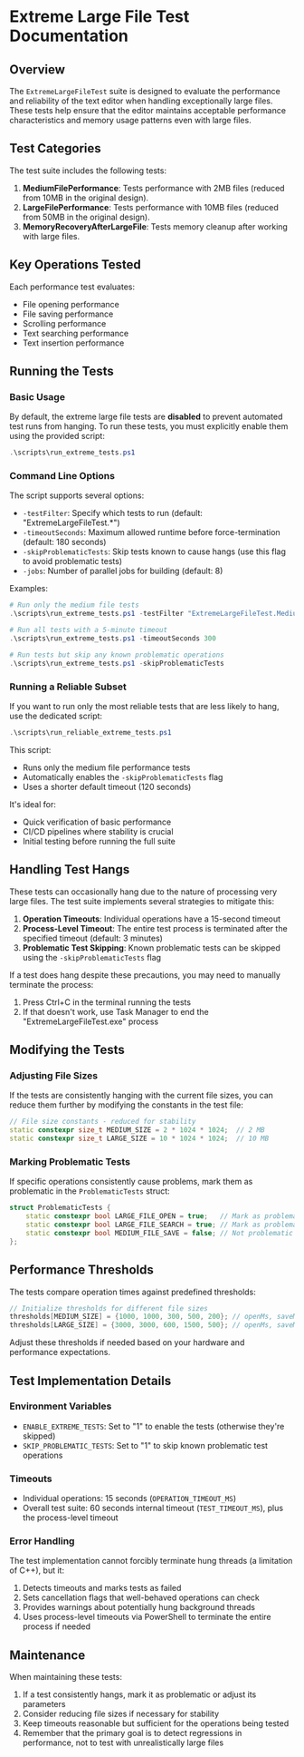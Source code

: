 # Extreme Large File Test Documentation

## Overview

The `ExtremeLargeFileTest` suite is designed to evaluate the performance and reliability of the text editor when handling exceptionally large files. These tests help ensure that the editor maintains acceptable performance characteristics and memory usage patterns even with large files.

## Test Categories

The test suite includes the following tests:

1. **MediumFilePerformance**: Tests performance with 2MB files (reduced from 10MB in the original design).
2. **LargeFilePerformance**: Tests performance with 10MB files (reduced from 50MB in the original design).
3. **MemoryRecoveryAfterLargeFile**: Tests memory cleanup after working with large files.

## Key Operations Tested

Each performance test evaluates:

- File opening performance
- File saving performance
- Scrolling performance
- Text searching performance
- Text insertion performance

## Running the Tests

### Basic Usage

By default, the extreme large file tests are **disabled** to prevent automated test runs from hanging. To run these tests, you must explicitly enable them using the provided script:

```powershell
.\scripts\run_extreme_tests.ps1
```

### Command Line Options

The script supports several options:

- `-testFilter`: Specify which tests to run (default: "ExtremeLargeFileTest.*")
- `-timeoutSeconds`: Maximum allowed runtime before force-termination (default: 180 seconds)
- `-skipProblematicTests`: Skip tests known to cause hangs (use this flag to avoid problematic tests)
- `-jobs`: Number of parallel jobs for building (default: 8)

Examples:

```powershell
# Run only the medium file tests
.\scripts\run_extreme_tests.ps1 -testFilter "ExtremeLargeFileTest.MediumFilePerformance"

# Run all tests with a 5-minute timeout
.\scripts\run_extreme_tests.ps1 -timeoutSeconds 300

# Run tests but skip any known problematic operations
.\scripts\run_extreme_tests.ps1 -skipProblematicTests
```

### Running a Reliable Subset

If you want to run only the most reliable tests that are less likely to hang, use the dedicated script:

```powershell
.\scripts\run_reliable_extreme_tests.ps1
```

This script:
- Runs only the medium file performance tests
- Automatically enables the `-skipProblematicTests` flag
- Uses a shorter default timeout (120 seconds)

It's ideal for:
- Quick verification of basic performance
- CI/CD pipelines where stability is crucial
- Initial testing before running the full suite

## Handling Test Hangs

These tests can occasionally hang due to the nature of processing very large files. The test suite implements several strategies to mitigate this:

1. **Operation Timeouts**: Individual operations have a 15-second timeout
2. **Process-Level Timeout**: The entire test process is terminated after the specified timeout (default: 3 minutes)
3. **Problematic Test Skipping**: Known problematic tests can be skipped using the `-skipProblematicTests` flag

If a test does hang despite these precautions, you may need to manually terminate the process:

1. Press Ctrl+C in the terminal running the tests
2. If that doesn't work, use Task Manager to end the "ExtremeLargeFileTest.exe" process

## Modifying the Tests

### Adjusting File Sizes

If the tests are consistently hanging with the current file sizes, you can reduce them further by modifying the constants in the test file:

```cpp
// File size constants - reduced for stability
static constexpr size_t MEDIUM_SIZE = 2 * 1024 * 1024;  // 2 MB
static constexpr size_t LARGE_SIZE = 10 * 1024 * 1024;  // 10 MB
```

### Marking Problematic Tests

If specific operations consistently cause problems, mark them as problematic in the `ProblematicTests` struct:

```cpp
struct ProblematicTests {
    static constexpr bool LARGE_FILE_OPEN = true;   // Mark as problematic
    static constexpr bool LARGE_FILE_SEARCH = true; // Mark as problematic
    static constexpr bool MEDIUM_FILE_SAVE = false; // Not problematic
};
```

## Performance Thresholds

The tests compare operation times against predefined thresholds:

```cpp
// Initialize thresholds for different file sizes
thresholds[MEDIUM_SIZE] = {1000, 1000, 300, 500, 200}; // openMs, saveMs, scrollMs, searchMs, insertMs
thresholds[LARGE_SIZE] = {3000, 3000, 600, 1500, 500}; // openMs, saveMs, scrollMs, searchMs, insertMs
```

Adjust these thresholds if needed based on your hardware and performance expectations.

## Test Implementation Details

### Environment Variables

- `ENABLE_EXTREME_TESTS`: Set to "1" to enable the tests (otherwise they're skipped)
- `SKIP_PROBLEMATIC_TESTS`: Set to "1" to skip known problematic test operations

### Timeouts

- Individual operations: 15 seconds (`OPERATION_TIMEOUT_MS`)
- Overall test suite: 60 seconds internal timeout (`TEST_TIMEOUT_MS`), plus the process-level timeout

### Error Handling

The test implementation cannot forcibly terminate hung threads (a limitation of C++), but it:

1. Detects timeouts and marks tests as failed
2. Sets cancellation flags that well-behaved operations can check
3. Provides warnings about potentially hung background threads
4. Uses process-level timeouts via PowerShell to terminate the entire process if needed

## Maintenance

When maintaining these tests:

1. If a test consistently hangs, mark it as problematic or adjust its parameters
2. Consider reducing file sizes if necessary for stability
3. Keep timeouts reasonable but sufficient for the operations being tested
4. Remember that the primary goal is to detect regressions in performance, not to test with unrealistically large files 